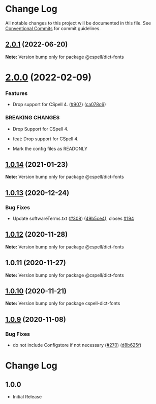 # Change Log

All notable changes to this project will be documented in this file.
See [Conventional Commits](https://conventionalcommits.org) for commit guidelines.

## [2.0.1](https://github.com/streetsidesoftware/cspell-dicts/compare/@cspell/dict-fonts@2.0.0...@cspell/dict-fonts@2.0.1) (2022-06-20)

**Note:** Version bump only for package @cspell/dict-fonts





# [2.0.0](https://github.com/streetsidesoftware/cspell-dicts/compare/@cspell/dict-fonts@1.0.14...@cspell/dict-fonts@2.0.0) (2022-02-09)


### Features

* Drop support for CSpell 4. ([#907](https://github.com/streetsidesoftware/cspell-dicts/issues/907)) ([ca078c6](https://github.com/streetsidesoftware/cspell-dicts/commit/ca078c6a2e188cc3cf6276db1ba7e007f0f06f27))


### BREAKING CHANGES

* Drop Support for CSpell 4.

* feat: Drop support for CSpell 4.
* Mark the config files as READONLY





## [1.0.14](https://github.com/streetsidesoftware/cspell-dicts/compare/@cspell/dict-fonts@1.0.13...@cspell/dict-fonts@1.0.14) (2021-01-23)

**Note:** Version bump only for package @cspell/dict-fonts





## [1.0.13](https://github.com/streetsidesoftware/cspell-dicts/compare/@cspell/dict-fonts@1.0.12...@cspell/dict-fonts@1.0.13) (2020-12-24)


### Bug Fixes

* Update softwareTerms.txt ([#308](https://github.com/streetsidesoftware/cspell-dicts/issues/308)) ([49b5ce4](https://github.com/streetsidesoftware/cspell-dicts/commit/49b5ce4a2436f3c99969d6425128d55f84c8a7fc)), closes [#194](https://github.com/streetsidesoftware/cspell-dicts/issues/194)





## [1.0.12](https://github.com/streetsidesoftware/cspell-dicts/compare/@cspell/dict-fonts@1.0.11...@cspell/dict-fonts@1.0.12) (2020-11-28)

**Note:** Version bump only for package @cspell/dict-fonts





## 1.0.11 (2020-11-27)

**Note:** Version bump only for package @cspell/dict-fonts





## [1.0.10](https://github.com/streetsidesoftware/cspell-dicts/compare/cspell-dict-fonts@1.0.9...cspell-dict-fonts@1.0.10) (2020-11-21)

**Note:** Version bump only for package cspell-dict-fonts

## [1.0.9](https://github.com/streetsidesoftware/cspell-dicts/compare/cspell-dict-fonts@1.0.8...cspell-dict-fonts@1.0.9) (2020-11-08)

### Bug Fixes

- do not include Configstore if not necessary ([#270](https://github.com/streetsidesoftware/cspell-dicts/issues/270)) ([d8b625f](https://github.com/streetsidesoftware/cspell-dicts/commit/d8b625f2f42d5cc6c4a9390216ac1e5037886e44))

# Change Log

## 1.0.0

- Initial Release
